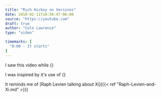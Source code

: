 ```yaml
---
title: "Rich Hickey on Versions"
date: 2018-02-11T16:56:47-06:00
source: "https://youtube.com"
draft: true
author: "Cole Lawrence"
type: "video"

timemarks: [
  "0:00 - It starts"
]
---
```


I saw this video while {}

I was inspired by it's use of {}

It reminds me of [Raph Levien talking about Xi]({{< ref "Raph-Levien-and-Xi.md" >}})
